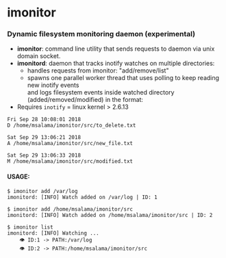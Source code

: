 # imonitor
### Dynamic filesystem monitoring daemon (experimental)

- **imonitor**: command line utility that sends requests to daemon via unix domain socket.
- **imonitord**: daemon that tracks inotify watches on multiple directories:
	- handles requests from imonitor: "add/remove/list"
	- spawns one parallel worker thread that uses polling to keep reading new inotify events\
and logs filesystem events inside watched directory (added/removed/modified) in the format:
- Requires ``inotify`` = linux kernel > 2.6.13

```
Fri Sep 28 10:08:01 2018
D /home/msalama/imonitor/src/to_delete.txt

Sat Sep 29 13:06:21 2018
A /home/msalama/imonitor/src/new_file.txt

Sat Sep 29 13:06:33 2018
M /home/msalama/imonitor/src/modified.txt

```

#### USAGE:

```
$ imonitor add /var/log
imonitord: [INFO] Watch added on /var/log | ID: 1

$ imonitor add /home/msalama/imonitor/src
imonitord: [INFO] Watch added on /home/msalama/imonitor/src | ID: 2

$ imonitor list
imonitord: [INFO] Watching ...
    👁️ ID:1 -> PATH:/var/log
    👁️ ID:2 -> PATH:/home/msalama/imonitor/src
```
